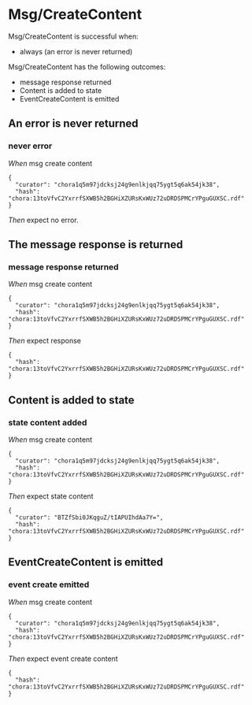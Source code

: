 # Msg/CreateContent

Msg/CreateContent is successful when:
  - always (an error is never returned)

  Msg/CreateContent has the following outcomes:
  - message response returned
  - Content is added to state
  - EventCreateContent is emitted

## An error is never returned

### never error

_When_ msg create content

```
{
  "curator": "chora1q5m97jdcksj24g9enlkjqq75ygt5q6ak54jk38",
  "hash": "chora:13toVfvC2YxrrfSXWB5h2BGHiXZURsKxWUz72uDRDSPMCrYPguGUXSC.rdf"
}
```

_Then_ expect no error.

## The message response is returned

### message response returned

_When_ msg create content

```
{
  "curator": "chora1q5m97jdcksj24g9enlkjqq75ygt5q6ak54jk38",
  "hash": "chora:13toVfvC2YxrrfSXWB5h2BGHiXZURsKxWUz72uDRDSPMCrYPguGUXSC.rdf"
}
```

_Then_ expect response

```
{
  "hash": "chora:13toVfvC2YxrrfSXWB5h2BGHiXZURsKxWUz72uDRDSPMCrYPguGUXSC.rdf"
}
```

## Content is added to state

### state content added

_When_ msg create content

```
{
  "curator": "chora1q5m97jdcksj24g9enlkjqq75ygt5q6ak54jk38",
  "hash": "chora:13toVfvC2YxrrfSXWB5h2BGHiXZURsKxWUz72uDRDSPMCrYPguGUXSC.rdf"
}
```

_Then_ expect state content

```
{
  "curator": "BTZfSbi0JKqguZ/tIAPUIhdAa7Y=",
  "hash": "chora:13toVfvC2YxrrfSXWB5h2BGHiXZURsKxWUz72uDRDSPMCrYPguGUXSC.rdf"
}
```

## EventCreateContent is emitted

### event create emitted

_When_ msg create content

```
{
  "curator": "chora1q5m97jdcksj24g9enlkjqq75ygt5q6ak54jk38",
  "hash": "chora:13toVfvC2YxrrfSXWB5h2BGHiXZURsKxWUz72uDRDSPMCrYPguGUXSC.rdf"
}
```

_Then_ expect event create content

```
{
  "hash": "chora:13toVfvC2YxrrfSXWB5h2BGHiXZURsKxWUz72uDRDSPMCrYPguGUXSC.rdf"
}
```
